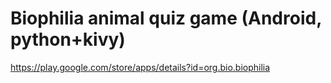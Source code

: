 # Biophilia animal quiz game (Android, python+kivy)

https://play.google.com/store/apps/details?id=org.bio.biophilia

